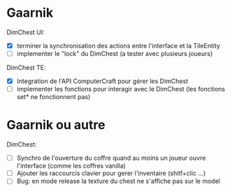 Gaarnik
=======

DimChest UI:
- [X] terminer la synchronisation des actions entre l'interface et la TileEntity
- [ ] implementer le "lock" du DimChest (a tester avec plusieurs joueurs)

DimChest TE:
- [X] Integration de l'API ComputerCraft pour gérer les DimChest
- [ ] implementer les fonctions pour interagir avec le DimChest (les fonctions set* ne fonctionnent pas)

Gaarnik ou autre
================

DimChest:
- [ ] Synchro de l'ouverture du coffre quand au moins un joueur ouvre l'interface (comme les coffres vanilla)
- [ ] Ajouter les raccourcis clavier pour gerer l'inventaire (shitf+clic ...)
- [ ] Bug: en mode release la texture du chest ne s'affiche pas sur le model
